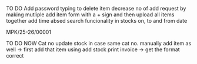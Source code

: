 TO DO
Add password typing to delete item
decrease no of add request by making mutliple add item form with a + sign and then upload all items together
add time absed search funcionality in stocks on, to and from date


MPK/25-26/00001


TO DO NOW
Cat no update stock in case same cat no.
manually add item as well -> first add that item using add stock
print invoice -> get the format correct